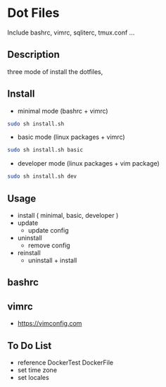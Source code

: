 # Dot Files

Include bashrc, vimrc, sqliterc, tmux.conf ...

## Description
three mode of install the dotfiles,

## Install

* minimal mode (bashrc + vimrc)
```bash
sudo sh install.sh
```

* basic mode (linux packages + vimrc)
```bash
sudo sh install.sh basic
```

* developer mode (linux packages + vim package)
```bash
sudo sh install.sh dev
```

## Usage
* install ( minimal, basic, developer )
* update
    * update config
* uninstall
    * remove config
* reinstall
    * uninstall + install

## bashrc


## vimrc
* https://vimconfig.com

## To Do List
* reference DockerTest DockerFile
* set time zone
* set locales


